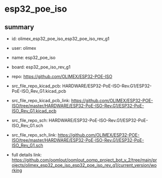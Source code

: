 # esp32_poe_iso
 
## summary 
* id: olimex_esp32_poe_iso_esp32_poe_iso_rev_g1
* user: olimex
* name: esp32_poe_iso
* board: esp32_poe_iso_rev_g1
* repo: https://github.com/OLIMEX/ESP32-POE-ISO
* src_file_repo_kicad_pcb: HARDWARE/ESP32-PoE-ISO-Rev.G1/ESP32-PoE-ISO_Rev_G1.kicad_pcb
* src_file_repo_kicad_pcb_link: https://github.com/OLIMEX/ESP32-POE-ISO/tree/master/HARDWARE/ESP32-PoE-ISO-Rev.G1/ESP32-PoE-ISO_Rev_G1.kicad_pcb


* src_file_repo_sch: HARDWARE/ESP32-PoE-ISO-Rev.G1/ESP32-PoE-ISO_Rev_G1.sch
* src_file_repo_sch_link: https://github.com/OLIMEX/ESP32-POE-ISO/tree/master/HARDWARE/ESP32-PoE-ISO-Rev.G1/ESP32-PoE-ISO_Rev_G1.sch
* full details link: https://github.com/oomlout/oomlout_oomp_project_bot_v_2/tree/main/projects/olimex_esp32_poe_iso_esp32_poe_iso_rev_g1/current_version/working  







